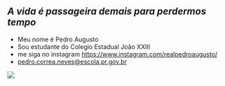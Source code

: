 ## _A vida é passageira demais para perdermos tempo_  

  - Meu nome é Pedro Augusto
  - Sou estudante do Colegio Estadual João XXIII
  - me siga no instagram https://www.instagram.com/realpedroaugusto/
  - pedro.correa.neves@escola.pr.gov.br

![](https://media1.tenor.com/m/0otgL6RVimAAAAAC/shrek-meme-shrek-hmm.gif)

